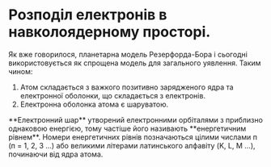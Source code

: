 # Розподіл електронів в навколоядерному просторі.
Як вже говорилося, планетарна модель Резерфорда-Бора і сьогодні використовується як спрощена модель для загального уявлення. Таким чином:<ol>
<li>Атом складається з важкого позитивно зарядженого ядра та електронної оболонки, що складається з електронів.</li><li> Електронна оболонка атома є шаруватою.</li>      
</ol> 
**Електронний шар** утворений електронними орбіталями з приблизно однаковою енергією, тому частіше його називають **енергетичним рівнем**.       
<!--картиночка---->
Номери енергетичних рівнів позначаються цілими числами п (п = 1, 2, 3 ...) або великими літерами латинського алфавіту (K, L, M ...), починаючи від ядра атома.       
<!---картиночка----->
